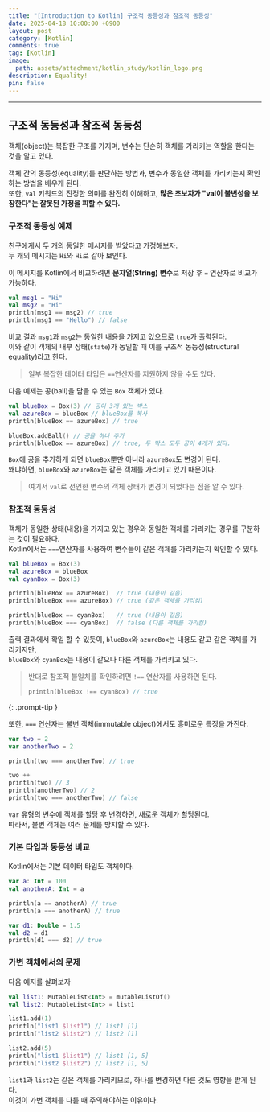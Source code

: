 ```yaml
---
title: "[Introduction to Kotlin] 구조적 동등성과 참조적 동등성"
date: 2025-04-18 10:00:00 +0900
layout: post
category: [Kotlin]
comments: true
tag: [Kotlin]
image:
  path: assets/attachment/kotlin_study/kotlin_logo.png
description: Equality!
pin: false
---
```

- - -

## 구조적 동등성과 참조적 동등성
객체(object)는 복잡한 구조를 가지며, 변수는 단순히 객체를 가리키는 역할을 한다는 것을 알고 있다.  

객체 간의 동등성(equality)를 판단하는 방법과, 변수가 동일한 객체를 가리키는지 확인하는 방법을 배우게 된다.  
또한, `val` 키워드의 진정한 의미를 완전히 이해하고, **많은 초보자가 "val이 불변성을 보장한다"는 잘못된 가정을 피할 수 있다.**

### 구조적 동등성 예제
친구에게서 두 개의 동일한 메시지를 받았다고 가정해보자.  
두 개의 메시지는 `Hi`와 `Hi`로 같아 보인다.  

이 메시지를 Kotlin에서 비교하려면 **문자열(String) 변수**로 저장 후 `=` 연산자로 비교가 가능하다.

```kotlin
val msg1 = "Hi"
val msg2 = "Hi"
println(msg1 == msg2) // true
println(msg1 == "Hello") // false
```

비교 결과 `msg1`과 `msg2`는 동일한 내용을 가지고 있으므로 `true`가 출력된다.  
이와 같이 객체의 내부 상태(`state`)가 동일할 때 이를 구조적 동등성(structural equality)라고 한다.

> 일부 복잡한 데이터 타입은 `==`연산자를 지원하지 않을 수도 있다.

다음 예제는 공(ball)을 담을 수 있는 `Box` 객체가 있다.  
```kotlin
val blueBox = Box(3) // 공이 3개 있는 박스
val azureBox = blueBox // blueBox를 복사
println(blueBox == azureBox) // true

blueBox.addBall() // 공을 하나 추가
println(blueBox == azureBox) // true, 두 박스 모두 공이 4개가 있다.
```

`Box`에 공을 추가하게 되면 `blueBox`뿐만 아니라 `azureBox`도 변경이 된다.  
왜냐하면, `blueBox`와 `azureBox`는 같은 객체를 가리키고 있기 때문이다.  

> 여기서 `val`로 선언한 변수의 객체 상태가 변경이 되었다는 점을 알 수 있다.

### 참조적 동등성
객체가 동일한 상태(내용)을 가지고 있는 경우와 동일한 객체를 가리키는 경우를 구분하는 것이 필요하다.  
Kotlin에서는 `===`연산자를 사용하여 변수들이 같은 객체를 가리키는지 확인할 수 있다.  

```kotlin
val blueBox = Box(3)
val azureBox = blueBox
val cyanBox = Box(3)

println(blueBox == azureBox)  // true (내용이 같음)
println(blueBox === azureBox) // true (같은 객체를 가리킴)

println(blueBox == cyanBox)   // true (내용이 같음)
println(blueBox === cyanBox)  // false (다른 객체를 가리킴)
```

출력 결과에서 확일 할 수 있듯이, `blueBox`와 `azureBox`는 내용도 같고 같은 객체를 가리키지만,  
`blueBox`와 `cyanBox`는 내용이 같으나 다른 객체를 가리키고 있다.  

> 반대로 참조적 불일치를 확인하려면 `!==` 연산자를 사용하면 된다.  
> ```kotlin
> println(blueBox !== cyanBox) // true
> ```
{: .prompt-tip }

또한, `===` 연산자는 불변 객체(immutable object)에서도 흥미로운 특징을 가진다.  
```kotlin
var two = 2
var anotherTwo = 2

println(two === anotherTwo) // true

two ++
println(two) // 3
println(anotherTwo) // 2
println(two === anotherTwo) // false
```

`var` 유형의 변수에 객체를 할당 후 변경하면, 새로운 객체가 할당된다.  
따라서, 불변 객체는 여러 문제를 방지할 수 있다.

### 기본 타입과 동등성 비교
Kotlin에서는 기본 데이터 타입도 객체이다.

```kotlin
var a: Int = 100
val anotherA: Int = a

println(a == anotherA) // true
println(a === anotherA) // true

var d1: Double = 1.5
val d2 = d1
println(d1 === d2) // true
```

### 가변 객체에서의 문제
다음 예지를 살펴보자
```kotlin
val list1: MutableList<Int> = mutableListOf()
val list2: MutableList<Int> = list1

list1.add(1)
println("list1 $list1") // list1 [1]
println("list2 $list2") // list2 [1]

list2.add(5)
println("list1 $list1") // list1 [1, 5]
println("list2 $list2") // list2 [1, 5]
```

`list1`과 `list2`는 같은 객체를 가리키므로, 하나를 변경하면 다른 것도 영향을 받게 된다.  
이것이 가변 객체를 다룰 때 주의해야하는 이유이다.  

